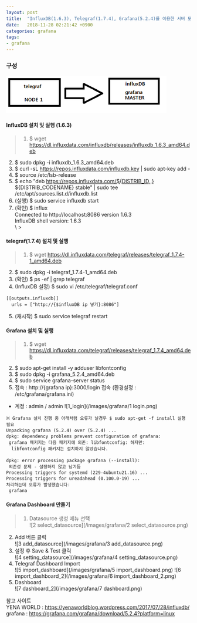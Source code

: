 ```yaml
---
layout: post
title:  "InfluxDB(1.6.3), Telegraf(1.7.4), Grafana(5.2.4)를 이용한 서버 모니터링 하기"
date:   2018-11-28 02:21:42 +0900
categories: grafana
tags:
- grafana
---
```

### 구성<br>
 ![0](/images/grafana/0.png)

#### InfluxDB 설치 및 실행 (1.6.3)
> 1. $ wget https://dl.influxdata.com/influxdb/releases/influxdb_1.6.3_amd64.deb <br>
2. $ sudo dpkg -i influxdb_1.6.3_amd64.deb <br>
3. $ curl -sL https://repos.influxdata.com/influxdb.key \| sudo apt-key add - <br>
4. $ source /etc/lsb-release <br>
5. $ echo "deb https://repos.influxdata.com/${DISTRIB_ID,,} ${DISTRIB_CODENAME} stable" \| sudo tee /etc/apt/sources.list.d/influxdb.list <br>
6. (실행) $ sudo service influxdb start <br>
7. (확인) $ influx <br>
Connected to http://localhost:8086 version 1.6.3 <br>
InfluxDB shell version: 1.6.3 <br>
\ >

#### telegraf(1.7.4) 설치 및 실행
> 1. $ wget https://dl.influxdata.com/telegraf/releases/telegraf_1.7.4-1_amd64.deb <br>
2. $ sudo dpkg -i telegraf_1.7.4-1_amd64.deb <br>
3. (확인) $ ps -ef \| grep telegraf <br>
4. (InfluxDB 설정) $ sudo vi /etc/telegraf/telegraf.conf <br>
```
[[outputs.influxdb]]
  urls = ["http://{$influxDB ip 넣기}:8086"]
```
5. (재시작) $ sudo service telegraf restart

#### Grafana 설치 및 실행
> 1.  $ wget https://dl.influxdata.com/telegraf/releases/telegraf_1.7.4_amd64.deb <br>
2. $ sudo apt-get install -y adduser libfontconfig <br>
3. $ sudo dpkg -i grafana_5.2.4_amd64.deb <br>
4. $ sudo service grafana-server status <br>
5. 접속 : http://{grafana ip}:3000/login 접속 (환경설정 : /etc/grafana/grafana.ini) <br>
- 계정 : admin / admin
![1_login](/images/grafana/1 login.png)

```
※ Grafana 설치 진행 중 아래처럼 오류가 날경우 $ sudo apt-get -f install 실행 필요
Unpacking grafana (5.2.4) over (5.2.4) ...
dpkg: dependency problems prevent configuration of grafana:
 grafana 패키지는 다음 패키지에 의존: libfontconfig: 하지만:
  libfontconfig 패키지는 설치하지 않았습니다.

dpkg: error processing package grafana (--install):
 의존성 문제 - 설정하지 않고 남겨둠
Processing triggers for systemd (229-4ubuntu21.16) ...
Processing triggers for ureadahead (0.100.0-19) ...
처리하는데 오류가 발생했습니다:
 grafana
```

#### Grafana Dashboard 만들기

> 1. Datasource 생성 메뉴 선택<br>
![2 select_datasource](/images/grafana/2 select_datasource.png)
2. Add 버튼 클릭<br>
![3 add_datasource](/images/grafana/3 add_datasource.png)
3. 설정 후 Save & Test 클릭 <br>
![4 setting_datasource](/images/grafana/4 setting_datasource.png)
4. Telegraf Dashboard Import<br>
![5 import_dashboard](/images/grafana/5 import_dashboard.png)
![6 import_dashboard_2](/images/grafana/6 import_dashboard_2.png)
 5. Dashboard<br>
 ![7 dashboard_2](/images/grafana/7 dashboard.png)
 
참고 사이트 <br>
YENA WORLD : https://yenaworldblog.wordpress.com/2017/07/28/influxdb/ <br>
grafana : https://grafana.com/grafana/download/5.2.4?platform=linux <br>

[Jekyll-docs]: https://Jekyllrb.com/docs/home
[Jekyll-gh]:   https://github.com/Jekyll/Jekyll
[Jekyll-talk]: https://talk.Jekyllrb.com/
